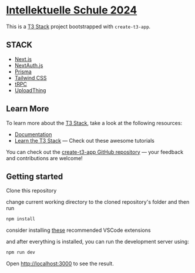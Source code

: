 # [Intellektuelle Schule 2024](https://www.ishimafi.site)

This is a [T3 Stack](https://create.t3.gg/) project bootstrapped with `create-t3-app`.

## STACK

- [Next.js](https://nextjs.org)
- [NextAuth.js](https://next-auth.js.org)
- [Prisma](https://prisma.io)
- [Tailwind CSS](https://tailwindcss.com)
- [tRPC](https://trpc.io)
- [UploadThing](https://uploadthing.com/)

## Learn More

To learn more about the [T3 Stack](https://create.t3.gg/), take a look at the following resources:

- [Documentation](https://create.t3.gg/)
- [Learn the T3 Stack](https://create.t3.gg/en/faq#what-learning-resources-are-currently-available) — Check out these awesome tutorials

You can check out the [create-t3-app GitHub repository](https://github.com/t3-oss/create-t3-app) — your feedback and contributions are welcome!

## Getting started

Clone this repository

change current working directory to the cloned repository's folder and then run

```bash
npm install
```

consider installing [these](/docs/recommended-vscode-extensions.md) recommended VSCode extensions

and after everything is installed, you can run the development server using:

```bash
npm run dev
```

Open [http://localhost:3000](http://localhost:3000) to see the result.
